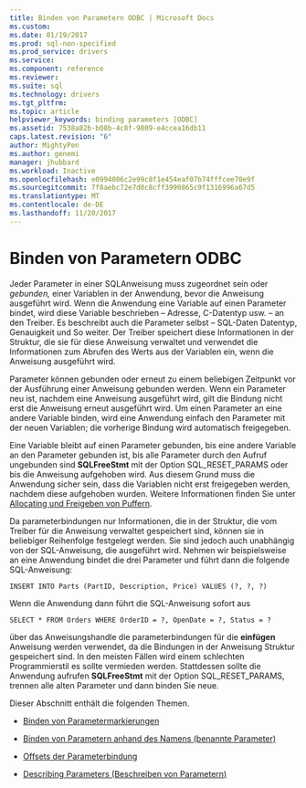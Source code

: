 ```yaml
---
title: Binden von Parametern ODBC | Microsoft Docs
ms.custom: 
ms.date: 01/19/2017
ms.prod: sql-non-specified
ms.prod_service: drivers
ms.service: 
ms.component: reference
ms.reviewer: 
ms.suite: sql
ms.technology: drivers
ms.tgt_pltfrm: 
ms.topic: article
helpviewer_keywords: binding parameters [ODBC]
ms.assetid: 7538a82b-b08b-4c8f-9809-e4ccea16db11
caps.latest.revision: "6"
author: MightyPen
ms.author: genemi
manager: jhubbard
ms.workload: Inactive
ms.openlocfilehash: e0994006c2e99c8f1e454eaf07b74fffcee70e9f
ms.sourcegitcommit: 7f8aebc72e7d0c8cff3990865c9f1316996a67d5
ms.translationtype: MT
ms.contentlocale: de-DE
ms.lasthandoff: 11/20/2017
---
```

# <a name="binding-parameters-odbc"></a>Binden von Parametern ODBC
Jeder Parameter in einer SQL­Anweisung muss zugeordnet sein oder *gebunden,* einer Variablen in der Anwendung, bevor die Anweisung ausgeführt wird. Wenn die Anwendung eine Variable auf einen Parameter bindet, wird diese Variable beschrieben – Adresse, C-Datentyp usw. – an den Treiber. Es beschreibt auch die Parameter selbst – SQL-Daten Datentyp, Genauigkeit und So weiter. Der Treiber speichert diese Informationen in der Struktur, die sie für diese Anweisung verwaltet und verwendet die Informationen zum Abrufen des Werts aus der Variablen ein, wenn die Anweisung ausgeführt wird.  
  
 Parameter können gebunden oder erneut zu einem beliebigen Zeitpunkt vor der Ausführung einer Anweisung gebunden werden. Wenn ein Parameter neu ist, nachdem eine Anweisung ausgeführt wird, gilt die Bindung nicht erst die Anweisung erneut ausgeführt wird. Um einen Parameter an eine andere Variable binden, wird eine Anwendung einfach den Parameter mit der neuen Variablen; die vorherige Bindung wird automatisch freigegeben.  
  
 Eine Variable bleibt auf einen Parameter gebunden, bis eine andere Variable an den Parameter gebunden ist, bis alle Parameter durch den Aufruf ungebunden sind **SQLFreeStmt** mit der Option SQL_RESET_PARAMS oder bis die Anweisung aufgehoben wird. Aus diesem Grund muss die Anwendung sicher sein, dass die Variablen nicht erst freigegeben werden, nachdem diese aufgehoben wurden. Weitere Informationen finden Sie unter [Allocating und Freigeben von Puffern](../../../odbc/reference/develop-app/allocating-and-freeing-buffers.md).  
  
 Da parameterbindungen nur Informationen, die in der Struktur, die vom Treiber für die Anweisung verwaltet gespeichert sind, können sie in beliebiger Reihenfolge festgelegt werden. Sie sind jedoch auch unabhängig von der SQL-Anweisung, die ausgeführt wird. Nehmen wir beispielsweise an eine Anwendung bindet die drei Parameter und führt dann die folgende SQL-Anweisung:  
  
```  
INSERT INTO Parts (PartID, Description, Price) VALUES (?, ?, ?)  
```  
  
 Wenn die Anwendung dann führt die SQL-Anweisung sofort aus  
  
```  
SELECT * FROM Orders WHERE OrderID = ?, OpenDate = ?, Status = ?  
```  
  
 über das Anweisungshandle die parameterbindungen für die **einfügen** Anweisung werden verwendet, da die Bindungen in der Anweisung Struktur gespeichert sind. In den meisten Fällen wird einem schlechten Programmierstil es sollte vermieden werden. Stattdessen sollte die Anwendung aufrufen **SQLFreeStmt** mit der Option SQL_RESET_PARAMS, trennen alle alten Parameter und dann binden Sie neue.  
  
 Dieser Abschnitt enthält die folgenden Themen.  
  
-   [Binden von Parametermarkierungen](../../../odbc/reference/develop-app/binding-parameter-markers.md)  
  
-   [Binden von Parametern anhand des Namens (benannte Parameter)](../../../odbc/reference/develop-app/binding-parameters-by-name-named-parameters.md)  
  
-   [Offsets der Parameterbindung](../../../odbc/reference/develop-app/parameter-binding-offsets.md)  
  
-   [Describing Parameters (Beschreiben von Parametern)](../../../odbc/reference/develop-app/describing-parameters.md)
